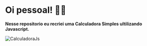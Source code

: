 <h1>Oi pessoal! 👋🏻</h1>

<strong> Nesse repositorio eu recriei uma Calculadora Simples ultilizando Javascript.</strong>

 <img alt="CalculadoraJs" src="https://j.gifs.com/K8ZZzY.gif">

